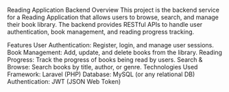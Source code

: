 Reading Application Backend
Overview
This project is the backend service for a Reading Application that allows users to browse, search, and manage their book library. The backend provides RESTful APIs to handle user authentication, book management, and reading progress tracking.

Features
User Authentication: Register, login, and manage user sessions.
Book Management: Add, update, and delete books from the library.
Reading Progress: Track the progress of books being read by users.
Search & Browse: Search books by title, author, or genre.
Technologies Used
Framework: Laravel (PHP)
Database: MySQL (or any relational DB)
Authentication: JWT (JSON Web Token)
